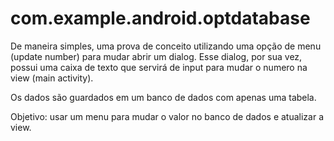 # com.example.android.optdatabase

De maneira simples, uma prova de conceito utilizando uma opção de menu (update number) para mudar abrir um dialog.
Esse dialog, por sua vez, possui uma caixa de texto que servirá de input para mudar o numero na view (main activity).

Os dados são guardados em um banco de dados com apenas uma tabela.

Objetivo: usar um menu para mudar o valor no banco de dados e atualizar a view.
